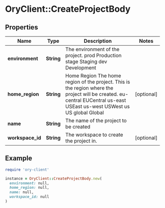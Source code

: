 # OryClient::CreateProjectBody

## Properties

| Name | Type | Description | Notes |
| ---- | ---- | ----------- | ----- |
| **environment** | **String** | The environment of the project. prod Production stage Staging dev Development |  |
| **home_region** | **String** | Home Region  The home region of the project. This is the region where the project will be created. eu-central EUCentral us-east USEast us-west USWest us US global Global | [optional] |
| **name** | **String** | The name of the project to be created |  |
| **workspace_id** | **String** | The workspace to create the project in. | [optional] |

## Example

```ruby
require 'ory-client'

instance = OryClient::CreateProjectBody.new(
  environment: null,
  home_region: null,
  name: null,
  workspace_id: null
)
```

